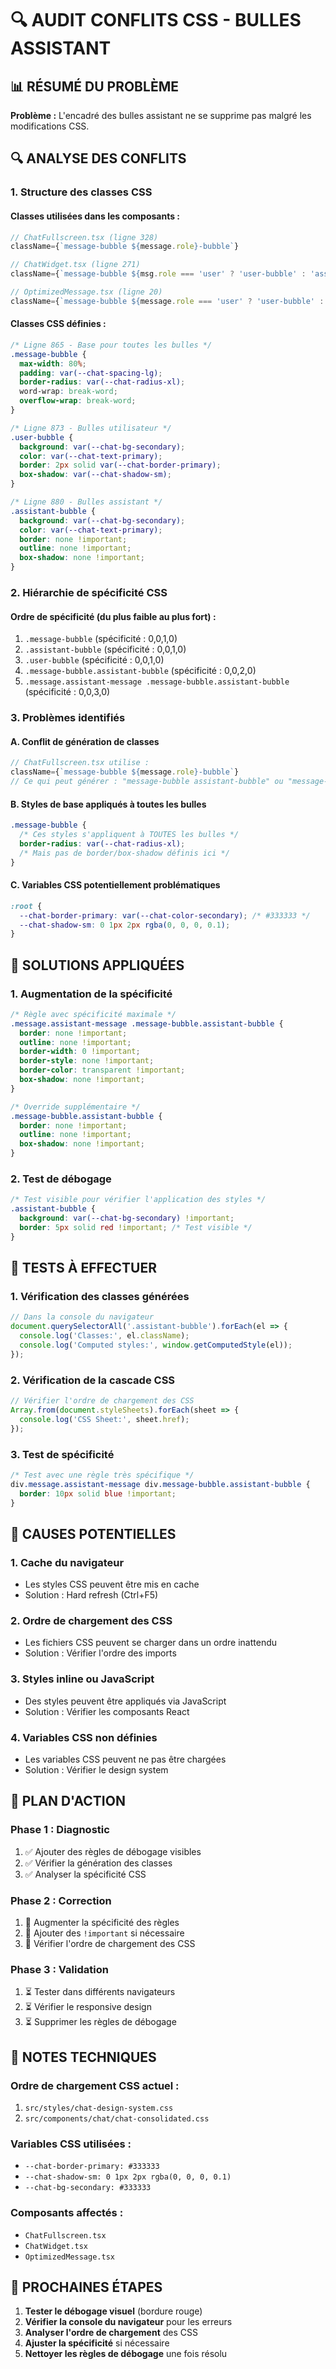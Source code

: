 # 🔍 AUDIT CONFLITS CSS - BULLES ASSISTANT

## 📊 RÉSUMÉ DU PROBLÈME

**Problème :** L'encadré des bulles assistant ne se supprime pas malgré les modifications CSS.

## 🔍 ANALYSE DES CONFLITS

### 1. **Structure des classes CSS**

#### Classes utilisées dans les composants :
```typescript
// ChatFullscreen.tsx (ligne 328)
className={`message-bubble ${message.role}-bubble`}

// ChatWidget.tsx (ligne 271)  
className={`message-bubble ${msg.role === 'user' ? 'user-bubble' : 'assistant-bubble'}`}

// OptimizedMessage.tsx (ligne 20)
className={`message-bubble ${message.role === 'user' ? 'user-bubble' : 'assistant-bubble'}`}
```

#### Classes CSS définies :
```css
/* Ligne 865 - Base pour toutes les bulles */
.message-bubble {
  max-width: 80%;
  padding: var(--chat-spacing-lg);
  border-radius: var(--chat-radius-xl);
  word-wrap: break-word;
  overflow-wrap: break-word;
}

/* Ligne 873 - Bulles utilisateur */
.user-bubble {
  background: var(--chat-bg-secondary);
  color: var(--chat-text-primary);
  border: 2px solid var(--chat-border-primary);
  box-shadow: var(--chat-shadow-sm);
}

/* Ligne 880 - Bulles assistant */
.assistant-bubble {
  background: var(--chat-bg-secondary);
  color: var(--chat-text-primary);
  border: none !important;
  outline: none !important;
  box-shadow: none !important;
}
```

### 2. **Hiérarchie de spécificité CSS**

#### Ordre de spécificité (du plus faible au plus fort) :
1. `.message-bubble` (spécificité : 0,0,1,0)
2. `.assistant-bubble` (spécificité : 0,0,1,0)
3. `.user-bubble` (spécificité : 0,0,1,0)
4. `.message-bubble.assistant-bubble` (spécificité : 0,0,2,0)
5. `.message.assistant-message .message-bubble.assistant-bubble` (spécificité : 0,0,3,0)

### 3. **Problèmes identifiés**

#### A. **Conflit de génération de classes**
```typescript
// ChatFullscreen.tsx utilise :
className={`message-bubble ${message.role}-bubble`}
// Ce qui peut générer : "message-bubble assistant-bubble" ou "message-bubble user-bubble"
```

#### B. **Styles de base appliqués à toutes les bulles**
```css
.message-bubble {
  /* Ces styles s'appliquent à TOUTES les bulles */
  border-radius: var(--chat-radius-xl);
  /* Mais pas de border/box-shadow définis ici */
}
```

#### C. **Variables CSS potentiellement problématiques**
```css
:root {
  --chat-border-primary: var(--chat-color-secondary); /* #333333 */
  --chat-shadow-sm: 0 1px 2px rgba(0, 0, 0, 0.1);
}
```

## 🔧 SOLUTIONS APPLIQUÉES

### 1. **Augmentation de la spécificité**
```css
/* Règle avec spécificité maximale */
.message.assistant-message .message-bubble.assistant-bubble {
  border: none !important;
  outline: none !important;
  border-width: 0 !important;
  border-style: none !important;
  border-color: transparent !important;
  box-shadow: none !important;
}

/* Override supplémentaire */
.message-bubble.assistant-bubble {
  border: none !important;
  outline: none !important;
  box-shadow: none !important;
}
```

### 2. **Test de débogage**
```css
/* Test visible pour vérifier l'application des styles */
.assistant-bubble {
  background: var(--chat-bg-secondary) !important;
  border: 5px solid red !important; /* Test visible */
}
```

## 🧪 TESTS À EFFECTUER

### 1. **Vérification des classes générées**
```javascript
// Dans la console du navigateur
document.querySelectorAll('.assistant-bubble').forEach(el => {
  console.log('Classes:', el.className);
  console.log('Computed styles:', window.getComputedStyle(el));
});
```

### 2. **Vérification de la cascade CSS**
```javascript
// Vérifier l'ordre de chargement des CSS
Array.from(document.styleSheets).forEach(sheet => {
  console.log('CSS Sheet:', sheet.href);
});
```

### 3. **Test de spécificité**
```css
/* Test avec une règle très spécifique */
div.message.assistant-message div.message-bubble.assistant-bubble {
  border: 10px solid blue !important;
}
```

## 🚨 CAUSES POTENTIELLES

### 1. **Cache du navigateur**
- Les styles CSS peuvent être mis en cache
- Solution : Hard refresh (Ctrl+F5)

### 2. **Ordre de chargement des CSS**
- Les fichiers CSS peuvent se charger dans un ordre inattendu
- Solution : Vérifier l'ordre des imports

### 3. **Styles inline ou JavaScript**
- Des styles peuvent être appliqués via JavaScript
- Solution : Vérifier les composants React

### 4. **Variables CSS non définies**
- Les variables CSS peuvent ne pas être chargées
- Solution : Vérifier le design system

## 🔧 PLAN D'ACTION

### Phase 1 : Diagnostic
1. ✅ Ajouter des règles de débogage visibles
2. ✅ Vérifier la génération des classes
3. ✅ Analyser la spécificité CSS

### Phase 2 : Correction
1. 🔄 Augmenter la spécificité des règles
2. 🔄 Ajouter des `!important` si nécessaire
3. 🔄 Vérifier l'ordre de chargement des CSS

### Phase 3 : Validation
1. ⏳ Tester dans différents navigateurs
2. ⏳ Vérifier le responsive design
3. ⏳ Supprimer les règles de débogage

## 📝 NOTES TECHNIQUES

### Ordre de chargement CSS actuel :
1. `src/styles/chat-design-system.css`
2. `src/components/chat/chat-consolidated.css`

### Variables CSS utilisées :
- `--chat-border-primary: #333333`
- `--chat-shadow-sm: 0 1px 2px rgba(0, 0, 0, 0.1)`
- `--chat-bg-secondary: #333333`

### Composants affectés :
- `ChatFullscreen.tsx`
- `ChatWidget.tsx`
- `OptimizedMessage.tsx`

## 🎯 PROCHAINES ÉTAPES

1. **Tester le débogage visuel** (bordure rouge)
2. **Vérifier la console du navigateur** pour les erreurs
3. **Analyser l'ordre de chargement** des CSS
4. **Ajuster la spécificité** si nécessaire
5. **Nettoyer les règles de débogage** une fois résolu 